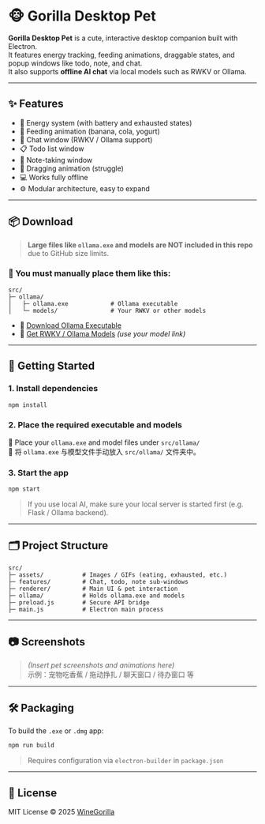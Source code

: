 # 🐵 Gorilla Desktop Pet

**Gorilla Desktop Pet** is a cute, interactive desktop companion built with Electron.  
It features energy tracking, feeding animations, draggable states, and popup windows like todo, note, and chat.  
It also supports **offline AI chat** via local models such as RWKV or Ollama.

---

## ✨ Features

- 🪫 Energy system (with battery and exhausted states)
- 🍌 Feeding animation (banana, cola, yogurt)
- 💬 Chat window (RWKV / Ollama support)
- 📋 Todo list window
- 📝 Note-taking window
- 🧲 Dragging animation (struggle)
- 💻 Works fully offline
- ⚙️ Modular architecture, easy to expand

---

## 📦 Download

> **Large files like `ollama.exe` and models are NOT included in this repo** due to GitHub size limits.

### 🔧 You must manually place them like this:

```
src/
├─ ollama/
│   ├─ ollama.exe            # Ollama executable
│   └─ models/               # Your RWKV or other models
```

- 🔗 [Download Ollama Executable](https://ollama.com/)
- 🔗 [Get RWKV / Ollama Models](https://huggingface.co/) *(use your model link)*

---

## 🚀 Getting Started

### 1. Install dependencies

```bash
npm install
```

### 2. Place the required executable and models

📂 Place your `ollama.exe` and model files under `src/ollama/`  
📂 将 `ollama.exe` 与模型文件手动放入 `src/ollama/` 文件夹中。

### 3. Start the app

```bash
npm start
```

> If you use local AI, make sure your local server is started first (e.g. Flask / Ollama backend).

---

## 🗂️ Project Structure

```
src/
├─ assets/           # Images / GIFs (eating, exhausted, etc.)
├─ features/         # Chat, todo, note sub-windows
├─ renderer/         # Main UI & pet interaction
├─ ollama/           # Holds ollama.exe and models
├─ preload.js        # Secure API bridge
├─ main.js           # Electron main process
```

---

## 📷 Screenshots

> *(Insert pet screenshots and animations here)*  
> 示例：宠物吃香蕉 / 拖动挣扎 / 聊天窗口 / 待办窗口 等

---

## 🛠️ Packaging

To build the `.exe` or `.dmg` app:

```bash
npm run build
```

> Requires configuration via `electron-builder` in `package.json`

---

## 📜 License

MIT License © 2025 [WineGorilla](https://github.com/WineGorilla)
